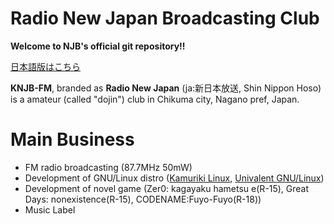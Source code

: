 # Radio New Japan Broadcasting Club

**Welcome to NJB's official git repository!!**

[日本語版はこちら](README_ja.md)

**KNJB-FM**, branded as **Radio New Japan** (ja:新日本放送, Shin Nippon Hoso) is a amateur (called "dojin") club in Chikuma city, Nagano pref, Japan.


# Main Business
* FM radio broadcasting (87.7MHz 50mW)
* Development of GNU/Linux distro ([Kamuriki Linux](https://github.com/njb-fm/kamuriki), [Univalent GNU/Linux](https://github.com/njb-fm/univalent))
* Development of novel game (Zer0: kagayaku hametsu e(R-15), Great Days: nonexistence(R-15), CODENAME:Fuyo-Fuyo(R-18))
* Music Label
